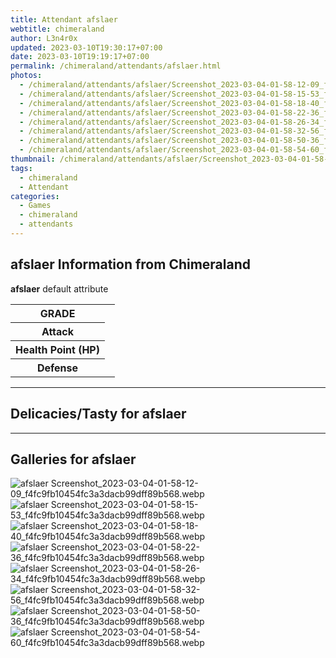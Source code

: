 ```yaml
---
title: Attendant afslaer
webtitle: chimeraland
author: L3n4r0x
updated: 2023-03-10T19:30:17+07:00
date: 2023-03-10T19:19:17+07:00
permalink: /chimeraland/attendants/afslaer.html
photos:
  - /chimeraland/attendants/afslaer/Screenshot_2023-03-04-01-58-12-09_f4fc9fb10454fc3a3dacb99dff89b568.webp
  - /chimeraland/attendants/afslaer/Screenshot_2023-03-04-01-58-15-53_f4fc9fb10454fc3a3dacb99dff89b568.webp
  - /chimeraland/attendants/afslaer/Screenshot_2023-03-04-01-58-18-40_f4fc9fb10454fc3a3dacb99dff89b568.webp
  - /chimeraland/attendants/afslaer/Screenshot_2023-03-04-01-58-22-36_f4fc9fb10454fc3a3dacb99dff89b568.webp
  - /chimeraland/attendants/afslaer/Screenshot_2023-03-04-01-58-26-34_f4fc9fb10454fc3a3dacb99dff89b568.webp
  - /chimeraland/attendants/afslaer/Screenshot_2023-03-04-01-58-32-56_f4fc9fb10454fc3a3dacb99dff89b568.webp
  - /chimeraland/attendants/afslaer/Screenshot_2023-03-04-01-58-50-36_f4fc9fb10454fc3a3dacb99dff89b568.webp
  - /chimeraland/attendants/afslaer/Screenshot_2023-03-04-01-58-54-60_f4fc9fb10454fc3a3dacb99dff89b568.webp
thumbnail: /chimeraland/attendants/afslaer/Screenshot_2023-03-04-01-58-12-09_f4fc9fb10454fc3a3dacb99dff89b568.webp
tags:
  - chimeraland
  - Attendant
categories:
  - Games
  - chimeraland
  - attendants
---
```


<section id="bootstrap-wrapper"><link rel="stylesheet" href="https://rawcdn.githack.com/dimaslanjaka/Web-Manajemen/0c3b5aa1813bd4abcd2c11bf3e37928b15c28664/css/bootstrap-5-3-0-alpha3-wrapper.css"/><h2 id="attribute">afslaer Information from Chimeraland</h2><p><b>afslaer</b> default attribute <table><tr><th>GRADE</th><td></td></tr><tr><th>Attack</th><td></td></tr><tr><th>Health Point (HP)</th><td></td></tr><tr><th>Defense</th><td></td></tr></table></p><hr/><h2 id="delicacies">Delicacies/Tasty for afslaer</h2><div class="text-white bg-dark"></div><hr/><div id="gallery"><h2>Galleries for afslaer</h2><div class="row"><div class="col-lg-6 col-12"><img src="/chimeraland/attendants/afslaer/Screenshot_2023-03-04-01-58-12-09_f4fc9fb10454fc3a3dacb99dff89b568.webp" alt="afslaer Screenshot_2023-03-04-01-58-12-09_f4fc9fb10454fc3a3dacb99dff89b568.webp"/></div><div class="col-lg-6 col-12"><img src="/chimeraland/attendants/afslaer/Screenshot_2023-03-04-01-58-15-53_f4fc9fb10454fc3a3dacb99dff89b568.webp" alt="afslaer Screenshot_2023-03-04-01-58-15-53_f4fc9fb10454fc3a3dacb99dff89b568.webp"/></div><div class="col-lg-6 col-12"><img src="/chimeraland/attendants/afslaer/Screenshot_2023-03-04-01-58-18-40_f4fc9fb10454fc3a3dacb99dff89b568.webp" alt="afslaer Screenshot_2023-03-04-01-58-18-40_f4fc9fb10454fc3a3dacb99dff89b568.webp"/></div><div class="col-lg-6 col-12"><img src="/chimeraland/attendants/afslaer/Screenshot_2023-03-04-01-58-22-36_f4fc9fb10454fc3a3dacb99dff89b568.webp" alt="afslaer Screenshot_2023-03-04-01-58-22-36_f4fc9fb10454fc3a3dacb99dff89b568.webp"/></div><div class="col-lg-6 col-12"><img src="/chimeraland/attendants/afslaer/Screenshot_2023-03-04-01-58-26-34_f4fc9fb10454fc3a3dacb99dff89b568.webp" alt="afslaer Screenshot_2023-03-04-01-58-26-34_f4fc9fb10454fc3a3dacb99dff89b568.webp"/></div><div class="col-lg-6 col-12"><img src="/chimeraland/attendants/afslaer/Screenshot_2023-03-04-01-58-32-56_f4fc9fb10454fc3a3dacb99dff89b568.webp" alt="afslaer Screenshot_2023-03-04-01-58-32-56_f4fc9fb10454fc3a3dacb99dff89b568.webp"/></div><div class="col-lg-6 col-12"><img src="/chimeraland/attendants/afslaer/Screenshot_2023-03-04-01-58-50-36_f4fc9fb10454fc3a3dacb99dff89b568.webp" alt="afslaer Screenshot_2023-03-04-01-58-50-36_f4fc9fb10454fc3a3dacb99dff89b568.webp"/></div><div class="col-lg-6 col-12"><img src="/chimeraland/attendants/afslaer/Screenshot_2023-03-04-01-58-54-60_f4fc9fb10454fc3a3dacb99dff89b568.webp" alt="afslaer Screenshot_2023-03-04-01-58-54-60_f4fc9fb10454fc3a3dacb99dff89b568.webp"/></div></div></div></section>